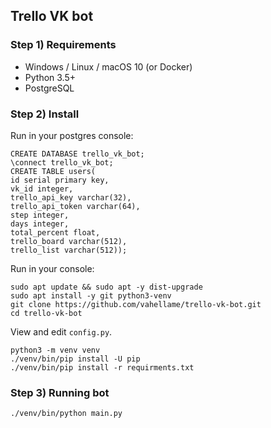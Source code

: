 ## Trello VK bot

### Step 1) Requirements

- Windows / Linux / macOS 10 (or Docker)
- Python 3.5+
- PostgreSQL

### Step 2) Install

Run in your postgres console:

```
CREATE DATABASE trello_vk_bot;
\connect trello_vk_bot;
CREATE TABLE users(
id serial primary key,
vk_id integer,
trello_api_key varchar(32), 
trello_api_token varchar(64), 
step integer, 
days integer, 
total_percent float,
trello_board varchar(512),
trello_list varchar(512));
```

Run in your console:

```
sudo apt update && sudo apt -y dist-upgrade
sudo apt install -y git python3-venv
git clone https://github.com/vahellame/trello-vk-bot.git
cd trello-vk-bot
```

View and edit `config.py`.

```
python3 -m venv venv
./venv/bin/pip install -U pip 
./venv/bin/pip install -r requirments.txt
```

### Step 3) Running bot

```
./venv/bin/python main.py
```
